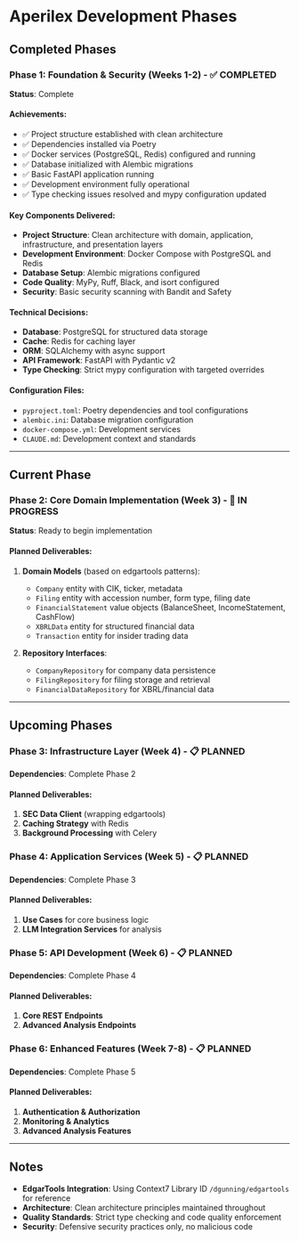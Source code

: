 # Aperilex Development Phases

## Completed Phases

### Phase 1: Foundation & Security (Weeks 1-2) - ✅ COMPLETED
**Status**: Complete

#### Achievements:
- ✅ Project structure established with clean architecture
- ✅ Dependencies installed via Poetry
- ✅ Docker services (PostgreSQL, Redis) configured and running
- ✅ Database initialized with Alembic migrations
- ✅ Basic FastAPI application running
- ✅ Development environment fully operational
- ✅ Type checking issues resolved and mypy configuration updated

#### Key Components Delivered:
- **Project Structure**: Clean architecture with domain, application, infrastructure, and presentation layers
- **Development Environment**: Docker Compose with PostgreSQL and Redis
- **Database Setup**: Alembic migrations configured
- **Code Quality**: MyPy, Ruff, Black, and isort configured
- **Security**: Basic security scanning with Bandit and Safety

#### Technical Decisions:
- **Database**: PostgreSQL for structured data storage
- **Cache**: Redis for caching layer
- **ORM**: SQLAlchemy with async support
- **API Framework**: FastAPI with Pydantic v2
- **Type Checking**: Strict mypy configuration with targeted overrides

#### Configuration Files:
- `pyproject.toml`: Poetry dependencies and tool configurations
- `alembic.ini`: Database migration configuration
- `docker-compose.yml`: Development services
- `CLAUDE.md`: Development context and standards

---

## Current Phase

### Phase 2: Core Domain Implementation (Week 3) - 🔄 IN PROGRESS
**Status**: Ready to begin implementation

#### Planned Deliverables:
1. **Domain Models** (based on edgartools patterns):
   - `Company` entity with CIK, ticker, metadata
   - `Filing` entity with accession number, form type, filing date
   - `FinancialStatement` value objects (BalanceSheet, IncomeStatement, CashFlow)
   - `XBRLData` entity for structured financial data
   - `Transaction` entity for insider trading data

2. **Repository Interfaces**:
   - `CompanyRepository` for company data persistence
   - `FilingRepository` for filing storage and retrieval
   - `FinancialDataRepository` for XBRL/financial data

---

## Upcoming Phases

### Phase 3: Infrastructure Layer (Week 4) - 📋 PLANNED
**Dependencies**: Complete Phase 2

#### Planned Deliverables:
1. **SEC Data Client** (wrapping edgartools)
2. **Caching Strategy** with Redis
3. **Background Processing** with Celery

### Phase 4: Application Services (Week 5) - 📋 PLANNED
**Dependencies**: Complete Phase 3

#### Planned Deliverables:
1. **Use Cases** for core business logic
2. **LLM Integration Services** for analysis

### Phase 5: API Development (Week 6) - 📋 PLANNED
**Dependencies**: Complete Phase 4

#### Planned Deliverables:
1. **Core REST Endpoints**
2. **Advanced Analysis Endpoints**

### Phase 6: Enhanced Features (Week 7-8) - 📋 PLANNED
**Dependencies**: Complete Phase 5

#### Planned Deliverables:
1. **Authentication & Authorization**
2. **Monitoring & Analytics**
3. **Advanced Analysis Features**

---

## Notes

- **EdgarTools Integration**: Using Context7 Library ID `/dgunning/edgartools` for reference
- **Architecture**: Clean architecture principles maintained throughout
- **Quality Standards**: Strict type checking and code quality enforcement
- **Security**: Defensive security practices only, no malicious code